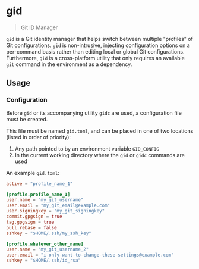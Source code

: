# gid

> Git ID Manager

`gid` is a Git identity manager that helps switch between multiple "profiles"
of Git configurations. `gid` is non-intrusive, injecting configuration options
on a per-command basis rather than editing local or global Git configurations.
Furthermore, `gid` is a cross-platform utility that only requires an available
`git` command in the environment as a dependency.

## Usage

### Configuration

Before `gid` or its accompanying utility `gidc` are used, a configuration file
must be created.

This file must be named `gid.toml`, and can be placed in one of two locations
(listed in order of priority):

1. Any path pointed to by an environment variable `GID_CONFIG`
2. In the current working directory where the `gid` or `gidc` commands are used

An example `gid.toml`:

```toml
active = "profile_name_1"

[profile.profile_name_1]
user.name = "my_git_username"
user.email = "my_git_email@example.com"
user.signingkey = "my_git_signingkey"
commit.gpgsign = true
tag.gpgsign = true
pull.rebase = false
sshkey = "$HOME/.ssh/my_ssh_key"

[profile.whatever_other_name]
user.name = "my_git_username_2"
user.email = "i-only-want-to-change-these-settings@example.com"
sshkey = "$HOME/.ssh/id_rsa"
```

